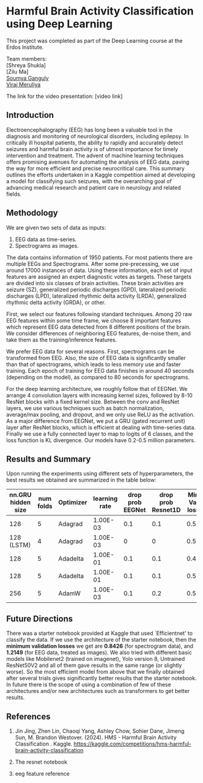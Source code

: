 # Harmful Brain Activity Classification using Deep Learning

This project was completed as part of the Deep Learning course at the Erdos Institute.

Team members:  
[Shreya Shukla]  
[Zilu Ma]  
[Soumya Ganguly](https://github.com/soumya123ganguly)  
[Viraj Meruliya](https://github.com/VirajMeruliya)

The link for the video presentation: [video link]

## Introduction
Electroencephalography (EEG) has long been a valuable tool in the diagnosis and monitoring of neurological disorders, including epilepsy. In critically ill hospital patients, the ability to rapidly and accurately detect seizures and harmful brain activity is of utmost importance for timely intervention and treatment. The advent of machine learning techniques offers promising avenues for automating the analysis of EEG data, paving the way for more efficient and precise neurocritical care. This summary outlines the efforts undertaken in a Kaggle competition aimed at developing a model for classifying such seizures, with the overarching goal of advancing medical research and patient care in neurology and related fields.


## Methodology
We are given two sets of data as inputs:  
1. EEG data as time-series.
2. Spectrograms as images.

The data contains information of 1950 patients. For most patients there are multiple EEGs and Spectrograms. After some pre-precessing, we use around 17000 instances of data. Using these information, each set of input features are assigned an expert diagnostic votes as targets. These targets are divided into six classes of brain activities. These brain activities are seizure (SZ), generalized periodic discharges (GPD), lateralized periodic discharges (LPD), lateralized rhythmic delta activity (LRDA), generalized rhythmic delta activity (GRDA), or other. 

First, we select our features following standard techniques. Among 20 raw EEG features within some time frame, we choose 8 important features which represent EEG data detected from 8 different positions of the brain. We consider differences of neighboring EEG features, de-noise them, and take them as the training/inference features. 

We prefer EEG data for several reasons. First, spectrograms can be transformed from EEG. Also, the size of EEG data is significantly smaller than that of spectrograms, which leads to less memory use and faster training. Each epoch of training for EEG data finishes in around 40 seconds (depending on the model), as compared to 80 seconds for spectrograms.

For the deep learning architecture, we roughly follow that of EEGNet. We arrange 4 convolution layers with increasing kernel sizes, followed by 8-10 ResNet blocks with a fixed kernel size. Between the conv and ResNet layers, we use various techniques such as batch normalization, average/max pooling, and dropout, and we only use ReLU as the activation. As a major difference from EEGNet, we put a GRU (gated recurrent unit) layer after ResNet blocks, which is efficient at dealing with time-series data. Finally we use a fully connected layer to map to logits of 6 classes, and the loss function is KL divergence. Our models have 0.2-0.5 million parameters.


## Results and Summary
Upon running the experiments using different sets of hyperparameters, the best results we obtained are summarized in the table below: 

| nn.GRU hidden size | num folds | Optimizer | learning rate | drop prob EEGNet | drop prob Resnet1D | Min Val loss |
|---------------------|-----------|-----------|---------------|------------------|---------------------|--------------|
| 128                 | 5         | Adagrad   | 1.00E-03      | 0.1              | 0.1                 | 0.5          |
| 128 (LSTM)          | 4         | Adagrad   | 1.00E-03      | 0                | 0                   | 0.5          |
| 128                 | 5         | Adadelta  | 1.00E-01      | 0.1              | 0.1                 | 0.48         |
| 128                 | 5         | Adadelta  | 1.00E-01      | 0.1              | 0.1                 | 0.5          |
| 256                 | 5         | AdamW     | 1.00E-03      | 0.1              | 0.2                 | 0.5          |


## Future Directions
There was a starter notebook provided at Kaggle that used `Efficientnet' to classify the data. If we use the architecture of the starter notebook, then the **minimum validation losses** we get are **0.8426** (for spectrogram data), and **1.2149** (for EEG data, treated as images). We also tried with different basic models like Mobilenet2 (trained on imagenet), Yolo version 8, Untrained ResNet50V2 and all of them gave results in the same range (or slightly worse). So the most efficient model from above that we finally obtained after several trials gives significantly better results that the starter notebook. In future there is the scope of using a combination of few of these architectures and/or new architectures such as transformers to get better results. 

## References

1. Jin Jing, Zhen Lin, Chaoqi Yang, Ashley Chow, Sohier Dane, Jimeng Sun, M. Brandon Westover. (2024). HMS - Harmful Brain Activity Classification . Kaggle. https://kaggle.com/competitions/hms-harmful-brain-activity-classification

2. The resnet notebook

3. eeg feature reference


